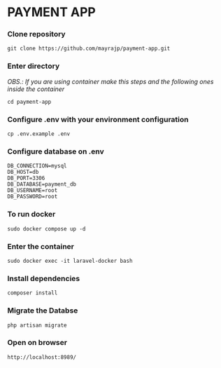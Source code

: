# PAYMENT APP

### Clone repository

`git clone https://github.com/mayrajp/payment-app.git`

### Enter directory

*OBS.: If you are using container make this steps and the following ones inside the container*

`cd payment-app`

### Configure .env with your environment configuration

`cp .env.example .env`

### Configure database on .env

```dosini
DB_CONNECTION=mysql
DB_HOST=db
DB_PORT=3306
DB_DATABASE=payment_db
DB_USERNAME=root
DB_PASSWORD=root

```

### To run docker

`sudo docker compose up -d`

### Enter the container

`sudo docker exec -it laravel-docker bash`

### Install dependencies

`composer install`

### Migrate the Databse

`php artisan migrate`

### Open on browser

`http://localhost:8989/`





